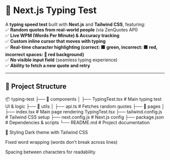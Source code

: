 # 📝 Next.js Typing Test

A **typing speed test** built with **Next.js** and **Tailwind CSS**, featuring:  
✅ **Random quotes from real-world people** (via ZenQuotes API)  
✅ **Live WPM (Words Per Minute) & Accuracy tracking**  
✅ **Custom inline cursor that moves with typing**  
✅ **Real-time character highlighting (correct: 🟩 green, incorrect: 🟥 red, incorrect spaces: 🔴 red background)**  
✅ **No visible input field** (seamless typing experience)  
✅ **Ability to fetch a new quote and retry**  

---

## 📂 Project Structure

📦 typing-test ├── 📁 components │ ├── TypingTest.tsx # Main typing test UI & logic ├── 📁 utils │ ├── api.ts # Fetches random quotes ├── 📁 pages │ ├── index.tsx # Main page rendering TypingTest.tsx ├── tailwind.config.js # Tailwind CSS setup ├── next.config.js # Next.js config ├── package.json # Dependencies & scripts └── README.md # Project documentation

🎨 Styling
Dark theme with Tailwind CSS

Fixed word wrapping (words don’t break across lines)

Spacing between characters for readability

